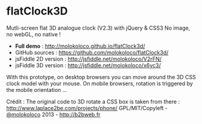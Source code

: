flatClock3D
===========

Mutli-screen flat 3D analogue clock (V2.3) with jQuery &amp; CSS3
No image, no webGL, no native !
 
- **Full demo** : http://molokoloco.github.io/flatClock3d/
- GitHub sources : https://github.com/molokoloco/flatClock3d/
- jsFiddle 2D version :  http://jsfiddle.net/molokoloco/V2rFN/
- jsFiddle 3D version :  http://jsfiddle.net/molokoloco/x6yc3/
 
With this prototype,  on desktop browsers you can move around  the 3D CSS clock model with your mouse. On mobile browsers, rotation is triggered by the mobile orientation …
 
Crédit : The original code to 3D rotate a CSS box is taken from there : http://www.laplace2be.com/projects/phone/
GPL/MIT/Copyleft - [@molokoloco](https://twitter.com/#!/molokoloco/) 2013 - <http://b2bweb.fr>
